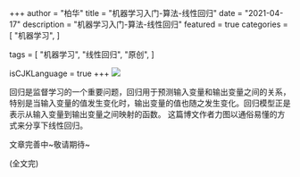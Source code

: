 +++
author = "柏华"
title = "机器学习入门-算法-线性回归"
date = "2021-04-17"
description = "机器学习入门-算法-线性回归"
featured = true
categories = [
"机器学习",
]

tags = [
    "机器学习",
    "线性回归",
     "原创",
]

isCJKLanguage = true
+++
![](/images/graph/ml2.webp)

回归是监督学习的一个重要问题，回归用于预测输入变量和输出变量之间的关系，特别是当输入变量的值发生变化时，输出变量的值也随之发生变化。回归模型正是表示从输入变量到输出变量之间映射的函数。
这篇博文作者力图以通俗易懂的方式来分享下线性回归。

<!--more-->

文章完善中~敬请期待~

(全文完)




